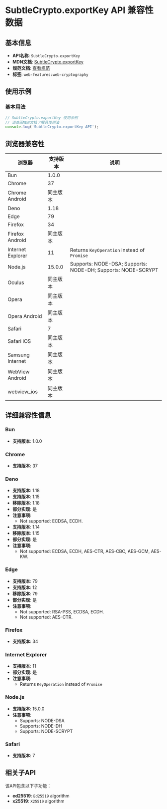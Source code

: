 # SubtleCrypto.exportKey API 兼容性数据

## 基本信息

- **API名称**: `SubtleCrypto.exportKey`
- **MDN文档**: [SubtleCrypto.exportKey](https://developer.mozilla.org/docs/Web/API/SubtleCrypto/exportKey)
- **规范文档**: [查看规范](https://w3c.github.io/webcrypto/#SubtleCrypto-method-exportKey)
- **标签**: `web-features:web-cryptography`

## 使用示例

### 基本用法

```javascript
// SubtleCrypto.exportKey 使用示例
// 请查阅MDN文档了解具体用法
console.log('SubtleCrypto.exportKey API');
```

## 浏览器兼容性

| 浏览器 | 支持版本 | 说明 |
|--------|----------|------|
| Bun | 1.0.0 |  |
| Chrome | 37 |  |
| Chrome Android | 同主版本 |  |
| Deno | 1.18 |  |
| Edge | 79 |  |
| Firefox | 34 |  |
| Firefox Android | 同主版本 |  |
| Internet Explorer | 11 | Returns `KeyOperation` instead of `Promise` |
| Node.js | 15.0.0 | Supports: NODE-DSA; Supports: NODE-DH; Supports: NODE-SCRYPT |
| Oculus | 同主版本 |  |
| Opera | 同主版本 |  |
| Opera Android | 同主版本 |  |
| Safari | 7 |  |
| Safari iOS | 同主版本 |  |
| Samsung Internet | 同主版本 |  |
| WebView Android | 同主版本 |  |
| webview_ios | 同主版本 |  |

## 详细兼容性信息

### Bun

- **支持版本**: 1.0.0

### Chrome

- **支持版本**: 37

### Deno

- **支持版本**: 1.18
- **支持版本**: 1.15
- **移除版本**: 1.18
- **部分实现**: 是
- **注意事项**:
  - Not supported: ECDSA, ECDH.
- **支持版本**: 1.14
- **移除版本**: 1.15
- **部分实现**: 是
- **注意事项**:
  - Not supported: ECDSA, ECDH, AES-CTR, AES-CBC, AES-GCM, AES-KW.

### Edge

- **支持版本**: 79
- **支持版本**: 12
- **移除版本**: 79
- **部分实现**: 是
- **注意事项**:
  - Not supported: RSA-PSS, ECDSA, ECDH.
  - Not supported: AES-CTR.

### Firefox

- **支持版本**: 34

### Internet Explorer

- **支持版本**: 11
- **部分实现**: 是
- **注意事项**:
  - Returns `KeyOperation` instead of `Promise`

### Node.js

- **支持版本**: 15.0.0
- **注意事项**:
  - Supports: NODE-DSA
  - Supports: NODE-DH
  - Supports: NODE-SCRYPT

### Safari

- **支持版本**: 7

## 相关子API

该API包含以下子功能：

- **ed25519**: `Ed25519` algorithm
- **x25519**: `X25519` algorithm

